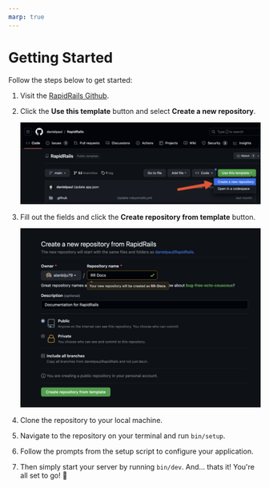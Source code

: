 ```yaml
---
marp: true
---
```


# Getting Started

Follow the steps below to get started:

1. Visit the [RapidRails Github](https://github.com/danielpaul/RapidRails).

2. Click the **Use this template** button and select **Create a new repository**.

   ![Use template](use_template.png)

3. Fill out the fields and click the **Create repository from template** button.

   ![Use template](create_repo.png)

4. Clone the repository to your local machine.

5. Navigate to the repository on your terminal and run `bin/setup`.

6. Follow the prompts from the setup script to configure your application.

7. Then simply start your server by running `bin/dev`.
   And... thats it! You're all set to go! 🎉
